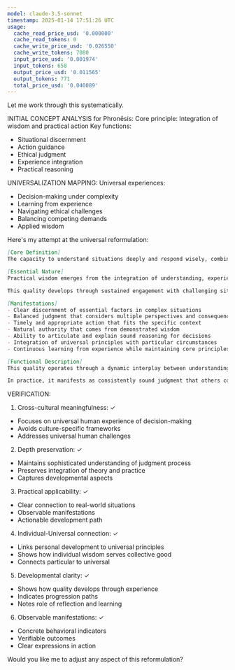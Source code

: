 ```yaml
---
model: claude-3.5-sonnet
timestamp: 2025-01-14 17:51:26 UTC
usage:
  cache_read_price_usd: '0.000000'
  cache_read_tokens: 0
  cache_write_price_usd: '0.026550'
  cache_write_tokens: 7080
  input_price_usd: '0.001974'
  input_tokens: 658
  output_price_usd: '0.011565'
  output_tokens: 771
  total_price_usd: '0.040089'
---
```


Let me work through this systematically.

INITIAL CONCEPT ANALYSIS for Phronēsis:
Core principle: Integration of wisdom and practical action
Key functions: 
- Situational discernment
- Action guidance
- Ethical judgment
- Experience integration
- Practical reasoning

UNIVERSALIZATION MAPPING:
Universal experiences:
- Decision-making under complexity
- Learning from experience
- Navigating ethical challenges
- Balancing competing demands
- Applied wisdom

Here's my attempt at the universal reformulation:

```markdown
[Core Definition]
The capacity to understand situations deeply and respond wisely, combining knowledge, experience, and understanding to make sound judgments and take appropriate action. It represents the bridge between knowing what is right and effectively implementing that knowledge in complex, real-world situations.

[Essential Nature]
Practical wisdom emerges from the integration of understanding, experience, and ethical awareness. It manifests as an intuitive grasp of what truly matters in any situation, combined with the ability to act effectively based on that understanding. Unlike pure theoretical knowledge or mere practical skill, it represents a higher-order capability that unites insight with action, principle with practice, and understanding with implementation.

This quality develops through sustained engagement with challenging situations, reflection on experience, and the progressive refinement of judgment through both success and failure. It requires both intellectual clarity and emotional maturity, combining sharp discernment with nuanced appreciation of human nature and life's complexities.

[Manifestations]
- Clear discernment of essential factors in complex situations
- Balanced judgment that considers multiple perspectives and consequences
- Timely and appropriate action that fits the specific context
- Natural authority that comes from demonstrated wisdom
- Ability to articulate and explain sound reasoning for decisions
- Integration of universal principles with particular circumstances
- Continuous learning from experience while maintaining core principles

[Functional Description]
This quality operates through a dynamic interplay between understanding and action. It involves constant scanning of situations for relevant factors, pattern recognition based on accumulated experience, and the ability to anticipate consequences of different courses of action. The process combines rapid intuitive assessment with careful deliberation when needed, always maintaining connection to fundamental principles while adapting to specific circumstances.

In practice, it manifests as consistently sound judgment that others come to trust and rely upon. Those who develop this quality become natural sources of guidance in difficult situations, not through formal authority but through demonstrated wisdom. They show an uncanny ability to find workable solutions to complex problems, balancing competing interests and maintaining ethical integrity while achieving practical results.
```

VERIFICATION:
1. Cross-cultural meaningfulness: ✓
- Focuses on universal human experience of decision-making
- Avoids culture-specific frameworks
- Addresses universal human challenges

2. Depth preservation: ✓
- Maintains sophisticated understanding of judgment process
- Preserves integration of theory and practice
- Captures developmental aspects

3. Practical applicability: ✓
- Clear connection to real-world situations
- Observable manifestations
- Actionable development path

4. Individual-Universal connection: ✓
- Links personal development to universal principles
- Shows how individual wisdom serves collective good
- Connects particular to universal

5. Developmental clarity: ✓
- Shows how quality develops through experience
- Indicates progression paths
- Notes role of reflection and learning

6. Observable manifestations: ✓
- Concrete behavioral indicators
- Verifiable outcomes
- Clear expressions in action

Would you like me to adjust any aspect of this reformulation?